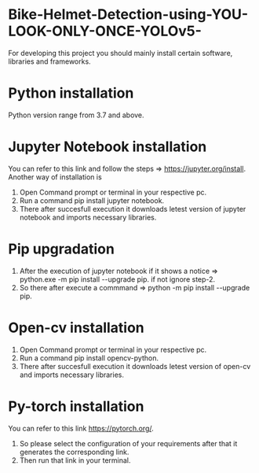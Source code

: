 # Bike-Helmet-Detection-using-YOU-LOOK-ONLY-ONCE-YOLOv5-
For developing this project you should mainly install certain software, libraries and frameworks.

# Python installation
Python version range from 3.7 and above.

# Jupyter Notebook installation
You can refer to this link and follow the steps => https://jupyter.org/install.
Another way of installation is 
1. Open Command prompt or terminal in your respective pc.
2. Run a command pip install jupyter notebook.
3. There after succesfull execution it downloads letest version of jupyter notebook and imports necessary libraries.

# Pip upgradation
1. After the execution of jupyter notebook
   if it shows a notice => python.exe -m pip install --upgrade pip.
   if not ignore step-2.
2. So there after execute a commmand => python -m pip install --upgrade pip.

# Open-cv installation 
1. Open Command prompt or terminal in your respective pc.
2. Run a command pip install opencv-python.
3. There after succesfull execution it downloads letest version of open-cv and imports necessary libraries.

# Py-torch installation
You can refer to this link https://pytorch.org/.
1. So please select the configuration of your requirements after that it generates the corresponding link.
2. Then run that link in your terminal.

# 
